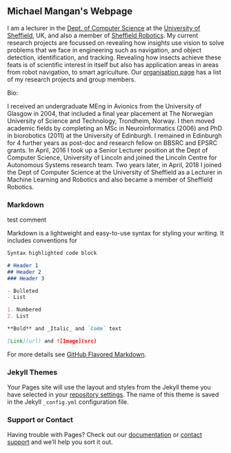 ## Michael Mangan's Webpage

I am a lecturer in the [Dept. of Computer Science](https://www.sheffield.ac.uk/dcs) at the [University of Sheffield](https://www.sheffield.ac.uk/), UK, and also a member of [Sheffield Robotics](https://www.sheffieldrobotics.ac.uk/).  My current research projects are focussed on revealing how insights use vision to solve problems that we face in engineering such as navigation, and object detection, identification, and tracking. Revealing how insects achieve these feats is of scientific  interest in itself but also has application areas in areas from robot navigation, to smart agriculture.  Our [organisation page](https://github.com/ManganLab/manganlab.github.io) has a list of my research projects and group members.

Bio:

I received an undergraduate MEng in Avionics from the University of Glasgow in 2004, that included a final year placement at The Norwegian University of Science and Technology, Trondheim, Norway.  I then moved academic fields by completing an MSc in Neuroinformatics (2006) and PhD in biorobotics (2011) at the University of Edinburgh.  I remained in Edinburgh for 4 further years as post-doc and research fellow on BBSRC and EPSRC grants.  In April, 2016 I took up a Senior Lecturer position at the Dept of Computer Science, University of Lincoln and joined the Lincoln Centre for Autonomous Systems research team.  Two years later, in April, 2018 I joined the Dept of Computer Science at the University of Sheffield as a Lecturer in Machine Learning and Robotics and also became a member of Sheffield Robotics.   

### Markdown

test comment <!-- and -->

Markdown is a lightweight and easy-to-use syntax for styling your writing. It includes conventions for

```markdown
Syntax highlighted code block

# Header 1
## Header 2
### Header 3

- Bulleted
- List

1. Numbered
2. List

**Bold** and _Italic_ and `Code` text

[Link](url) and ![Image](src)
```

For more details see [GitHub Flavored Markdown](https://guides.github.com/features/mastering-markdown/).

### Jekyll Themes

Your Pages site will use the layout and styles from the Jekyll theme you have selected in your [repository settings](https://github.com/michaelmangan/michaelmangan.github.io/settings). The name of this theme is saved in the Jekyll `_config.yml` configuration file.

### Support or Contact

Having trouble with Pages? Check out our [documentation](https://help.github.com/categories/github-pages-basics/) or [contact support](https://github.com/contact) and we’ll help you sort it out.
